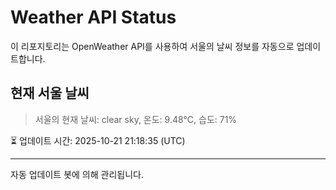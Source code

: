 
# Weather API Status

이 리포지토리는 OpenWeather API를 사용하여 서울의 날씨 정보를 자동으로 업데이트합니다.

## 현재 서울 날씨
> 서울의 현재 날씨: clear sky, 온도: 9.48°C, 습도: 71%

⏳ 업데이트 시간: 2025-10-21 21:18:35 (UTC)

---
자동 업데이트 봇에 의해 관리됩니다.

